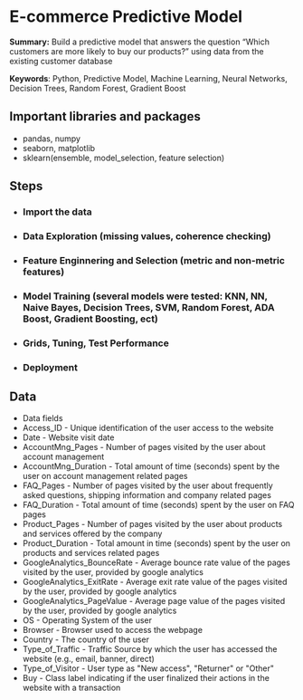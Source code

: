 # E-commerce Predictive Model
 
**Summary:** Build a predictive model that answers the question “Which customers are more likely to buy our products?” using data from the existing customer database

**Keywords**: Python, Predictive Model, Machine Learning, Neural Networks, Decision Trees, Random Forest, Gradient Boost

## Important libraries and packages 
- pandas, numpy
- seaborn, matplotlib
- sklearn(ensemble, model_selection, feature selection)

## Steps
- ### Import the data
- ### Data Exploration (missing values, coherence checking)
- ### Feature Enginnering and Selection (metric and non-metric features)
- ### Model Training (several models were tested: KNN, NN, Naive Bayes, Decision Trees, SVM, Random Forest, ADA Boost, Gradient Boosting, ect)
- ### Grids, Tuning, Test Performance
- ### Deployment

## Data
- Data fields
- Access_ID - Unique identification of the user access to the website
- Date - Website visit date
- AccountMng_Pages - Number of pages visited by the user about account management
- AccountMng_Duration - Total amount of time (seconds) spent by the user on account management related pages
- FAQ_Pages - Number of pages visited by the user about frequently asked questions, shipping information and company related pages
- FAQ_Duration - Total amount of time (seconds) spent by the user on FAQ pages
- Product_Pages - Number of pages visited by the user about products and services offered by the company
- Product_Duration - Total amount in time (seconds) spent by the user on products and services related pages
- GoogleAnalytics_BounceRate - Average bounce rate value of the pages visited by the user, provided by google analytics
- GoogleAnalytics_ExitRate - Average exit rate value of the pages visited by the user, provided by google analytics
- GoogleAnalytics_PageValue - Average page value of the pages visited by the user, provided by google analytics
- OS - Operating System of the user
- Browser - Browser used to access the webpage
- Country - The country of the user
- Type_of_Traffic - Traffic Source by which the user has accessed the website (e.g., email, banner, direct)
- Type_of_Visitor - User type as "New access", "Returner" or "Other"
- Buy - Class label indicating if the user finalized their actions in the website with a transaction
